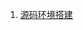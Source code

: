 1. [源码环境搭建](https://github.com/jassassin/elastic-search/wiki/ElasticSearch%E6%BA%90%E7%A0%81%E7%8E%AF%E5%A2%83%E6%90%AD%E5%BB%BA)
